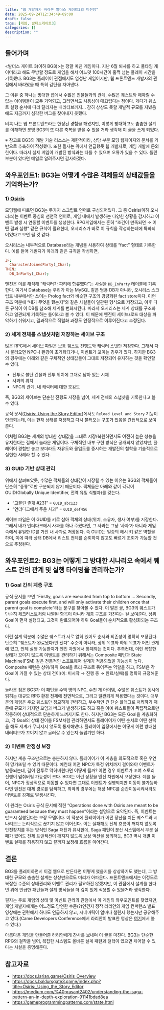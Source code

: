 ```yaml
---
title: "웹 개발자가 바라본 발더스 게이트3의 미친점"
date: 2025-09-24T12:34:49+09:00
draft: false
tags: [게임, 발더스게이트3]
categories: []
description: ""
---
```


## 들어가며

<발더스 게이트 3(이하 BG3)>는 정말 미친 게임이다. 지난 6월 퇴사를 하고 풀타임 게이머라고 해도 무방할 정도로 게임을 해서 어느덧 100시간이 훌쩍 넘는 플레이 시간을 기록했다. BG3는 플레이어 관점에서도 엄청난 게임이지만, 웹 프론트엔드 개발자의 관점에서 바라봤을 때 특히 감탄을 자아낸다.

그 이유 중 하나는 방대한 맵에서 수많은 인물들과의 관계, 수많은 퀘스트와 헤아릴 수 없는 아이템들이 모두 기억되고, 그러면서도 사용성이 매끄럽다는 점이다. 게다가 퀘스트 실행 순서에 따라 달라지는 내러티브까지… 감히 상상도 못할 개발적 규모를 지녔음에도 지금까지 심각한 버그를 찾아내지 못했다.

비록 나는 웹 프론트엔드라는 한정된 경험을 해왔지만, 이렇게 방대하고도 촘촘한 설계를 이해하면 분명 BG3의 또 다른 축복을 받을 수 있을 거라 생각해 이 글을 쓰게 되었다.

※ 참고로 BG3의 개발 기술 리소스는 제한적이라, 상당 부분 모딩 웹페이지와 문서를 기반으로 추측하여 작성했다. 또한 필자는 위에서 언급했듯 웹 개발자로, 게임 개발에 문외한이다. 따라서 실제 게임이 개발된 방식과는 다를 수 있으며 오류가 있을 수 있다. 틀린 부분이 있다면 메일로 알려주시면 감사하겠다.

## 와우포인트1: BG3는 어떻게 수많은 객체들의 상태값들을 기억하는가?

### 1) [Osiris](https://docs.larian.game/Osiris_Overview)

모딩웹에 따르면 BG3는 두가지 스크립트 언어로 구성되어있다. 그 중 Osiris(이하 오시리스)는 이벤트 중심의 선언적 언어로, 게임 내에서 발생하는 다양한 상황을 감지하고 이벤트 발생 시 연동할 이벤트를 생성한다. RPG게임에서는 흔히 “조건이 만족되면 → 어떤 결과 실행” 같은 규칙이 필요한데, 오시리스가 바로 이 규칙을 작성하는데에 특화되어있다고 보면 될 것 같다.

오시리스는 내부적으로 Database라는 개념을 사용하여 상태를 “fact” 형태로 기록한다. 예를 들어 개발자가 아래와 같은 규칙을 작성하면,

```prolog
IF;
  CharacterJoinedParty(_Char);
THEN;
  DB_InParty(_Char);
```

엔진은 이를 해석해 “캐릭터가 파티에 합류했다”는 사실을 `DB_InParty` 테이블에 기록한다. 여기서 Database는 우리가 아는 MySQL 같은 범용 DB가 아니라, 오시리스 스크립트 내부에서만 쓰이는 Prolog fact와 비슷한 구조의 경량화된 fact store이다.
이런 구조 덕분에 “내가 무엇을 했는지”와 같은 사실들이 일관된 형식으로 저장되고, 이후 다른 규칙이 이 DB를 참조해 세계를 변화시킨다. 따라서 오시리스는 세계 상태를 구조화하고 일관되게 기록하는 틀이라고 볼 수 있다. 이 때문에 엔진이 세이브/로드 대상을 파악하기 쉬워지고, 결과적으로 직렬화 과정도 안정적으로 이루어진다고 추정된다.

### 2) 세계 전체를 스냅샷처럼 저장하는 세이브 구조

많은 RPG에서 세이브 파일은 보통 퀘스트 진행도와 캐릭터 스탯만 저장한다. 그래서 다시 불러오면 NPC나 환경이 초기화되거나, 이벤트가 꼬이는 경우가 있다. 하지만 BG3의 경우에는 아래와 같은 구체적인 상태값들이 그대로 저장되어 유지하는 것을 확인할 수 있다.

- 전투로 불탄 건물과 전투 위치에 그대로 남아 있는 시체
- 사과의 위치
- NPC의 관계, 내 캐릭터에 대한 호감도

즉, BG3의 세이브는 단순한 진행도 저장을 넘어, 세계 전체의 스냅샷을 기록한다고 볼 수 있다.

공식 문서([Osiris: Using the Story Editor](https://docs.baldursgate3.game/index.php?title=Osiris:_Using_the_Story_Editor))에서도 `Reload Level and Story` 기능이 언급되는데, 이는 현재 상태를 저장하고 다시 불러오는 구조가 있음을 간접적으로 보여준다.

이처럼 BG3는 세계의 방대한 상태값을 그대로 저장/복원하면서도 여전히 높은 성능을 유지한다는 점에서 놀라운 게임이다. 구체적인 내부 구현 방식은 공개되지 않았지만, 플레이어 경험만 놓고 보더라도 자유도와 몰입도를 중시하는 개발진의 철학을 기술적으로 실현한 사례라 할 수 있다.

### 3) GUID 기반 상태 관리

위에서 살펴보았듯, 수많은 객체들의 상태값이 저장될 수 있는 이유는 BG3의 객체들이 단순히 “종류”로만 구분되지 않기 때문이다. 객체들은 아래와 같이 각각이 GUID(Globally Unique Identifier, 전역 유일 식별자)를 갖는다.

- “고블린 졸개 #231” = `GUID_abc123`
- “언더다크에서 주운 사과” = `GUID_def456`

세이브 파일은 이 GUID를 키로 삼아 객체의 상태(위치, 소유자, 생사 여부)를 저장한다. 그래서 내가 언더다크에서 사과를 하나 주웠다면, 그 사과는 그냥 ‘사과’가 아니라 게임 속에서 유일한 ID를 가진 내 사과로 저장된다. 즉 GUID는 일종의 해시 키 같은 역할을 하며, 이에 따라 상태 DB에서 리스트 전체를 순회하지 않고도 빠르게 조회가 가능할 것으로 추정된다.

## 와우포인트2: BG3는 어떻게 그 방대한 시나리오 속에서 퀘스트 간의 관계 및 실행 타이밍을 관리하는가?

### 1) Goal 간의 계층 구조

공식 문서를 보면 “Firstly, goals are executed from top to bottom … Secondly, parent goals execute first, and will only activate their children once that parent goal is complete”라는 문구를 찾아볼 수 있다. 이 말은 곧, BG3의 퀘스트가 단순히 체크리스트처럼 나열된 항목이 아니라 계층 구조를 가진다는 걸 보여준다. 상위 Goal이 먼저 실행되고, 그것이 완료되어야 하위 Goal들이 순차적으로 활성화되는 구조다.

이런 설계 덕분에 수많은 퀘스트가 서로 얽혀 있어도 순서와 의존성이 명확히 보장된다. 단순히 “퀘스트가 완료됐다/안 됐다” 수준이 아니라, 상위 목표와 하위 목표가 어떤 관계에 있고, 언제 실행 가능한지가 엔진 차원에서 통제되는 것이다. 추측컨대, 이런 복잡한 상태가 꼬이지 않도록 이벤트를 관리하기 위해서는 Composite 패턴과 State Machine(FSM) 같은 전통적인 소프트웨어 설계가 적용되었을 가능성이 높다. Composite 패턴은 상위/하위 Goal을 트리 구조로 묶어주는 역할을 하고, FSM은 각 Goal이 가질 수 있는 상태 전이(예: 미시작 → 진행 중 → 완료/실패)를 명확히 규정해준다.

놀라운 점은 BG3가 이 패턴을 수백 명의 NPC, 수천 개 아이템, 수많은 퀘스트가 동시에 얽히는 대규모 RPG 환경 전체에 전면적으로, 그리고 일관되게 적용했다는 것이다. 대부분의 게임은 주요 퀘스트만 정교하게 관리하고, 부수적인 건 단순 플래그로 처리하기 때문에 규모가 커지면 꼬임과 버그가 발생하기도 하고 혹은 아예 퀘스트들이 독립적으로만 작동하여 상대적으로 단순하게 느껴지기도 한다. 하지만 BG3는 모든 Goal을 계층화하고, 각 Goal의 상태 전이를 FSM처럼 관리하면서도 플레이어가 어떤 순서로 어떤 선택을 해도 세계가 무너지지 않도록 통제해냈다. 플레이어 입장에서는 어떻게 이런 방대한 내러티브가 꼬이지 않고 굴러갈 수 있는지 놀랍기만 하다.

### 2) 이벤트 안정성 보장

하지만 계층 구조만으로는 충분하지 않다. 플레이어가 이 계층을 의도적으로 혹은 우연히 망가뜨릴 수 있기 때문이다. 예컨대 어떤 NPC가 특정 위치까지 걸어와야 이벤트가 발동되는데, 길이 전투로 막혀버린다면 어떻게 될까? 이런 경우 이벤트가 꼬여 스토리 진행이 멈춰버릴 가능성이 크다. BG3는 이런 상황을 엔진 차원에서 보정한다. 예를 들어, NPC가 정상적으로 이동할 수 있다면 그대로 이벤트가 실행되지만 이동이 불가능하다면 엔진은 대체 경로를 탐색하고, 최악의 경우에는 해당 NPC를 순간이동시켜서라도 이벤트를 강제로 발생시킨다.

이 원리는 Osiris 공식 문서에 적힌 “Operations done with Osiris are meant to be guaranteed because they must happen”이라는 설명으로 요약된다. 즉, 이벤트는 반드시 실행된다는 보장 모델이다. 이 덕분에 플레이어가 어떤 장난을 치든 퀘스트와 시나리오는 논리적으로 끊기지 않고 이어진다. 이는 실패해도 전체 흐름이 깨지지 않도록 안전장치를 두는 방식인 Saga 패턴과 유사한데, Saga 패턴이 분산 시스템에서 부분 실패가 있어도 전체 트랜잭션이 깨지지 않도록 보상 액션을 정의하듯, BG3 역시 개별 이벤트 실패를 허용하지 않고 끝까지 보정해 흐름을 이어간다.

## 결론

BG3를 플레이하면서 이걸 웹으로 만든다면 어떻게 했을지를 상상하기도 했는데, 그 방대한 규모와 촘촘한 설계는 상상만으로도 머리가 아파온다. 프론트엔드에서는 이정도로 복잡한 수준의 상태관리와 이벤트 관리가 필요하진 않겠지만, 이 관점에서 설계를 한다면 위에 언급한 패턴들과 설계 방식들을 더 깊이 있게 적용할 수 있을거라 생각한다.

필자는 주로 게임의 상태 및 이벤트 관리의 관점에서 이 게임의 와우포인트를 찾았지만, 게임 개발자에게는 어느정도 당연한 수준(?)인건지 정작 라리안의 게임 컨퍼런스 발표 영상에는 관련해서 하나도 언급하지 않고, 시네마틱이 얼마나 챌린지 했는지만 공유해주고 있다.(Came Developers Conference에서 라리안이 발표한 영상은 [여기](https://www.youtube.com/watch?v=MdmY9Mt-vz8)에서 볼 수 있다.)

아름다운 게임을 만들어준 라리안에게 찬사를 보내며 이 글을 마친다. BG3는 단순한 RPG의 걸작을 넘어, 복잡한 시스템도 올바른 설계 패턴과 철학이 있으면 제어할 수 있다는 사실을 증명해준다.

## 참고자료

- https://docs.larian.game/Osiris_Overview
- https://docs.baldursgate3.game/index.php?title=Osiris:_Using_the_Story_Editor
- https://medium.com/%40prasant2402/understanding-the-saga-pattern-an-in-depth-exploration-91141bdad8ea
- https://gameprogrammingpatterns.com/state.html
